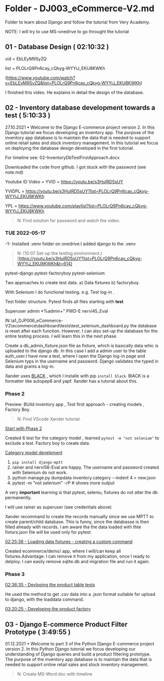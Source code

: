 # Folder - DJ003_eCommerce-V2.md

Folder to learn about Django and follow the tutorial from Very Academy.

NOTE: I will try to use MS-onedrive to go throught the tutorial

## 01 - Database Design ( 02:10:32 )

vid = EbLEyM9SyZQ

list  = PLOLrQ9Pn6cay_cQkyg-WYYiJ_EKU8KWKh

(https://www.youtube.com/watch?v=EbLEyM9SyZQ&list=PLOLrQ9Pn6cay_cQkyg-WYYiJ_EKU8KWKh)

I finished this video. He explains in detail the design of the database.

## 02 - Inventory database development towards a test ( 5:10:33 )

27.10.2021 • Welcome to the Django E-commerce project version 2. In this Django tutorial we focus developing an inventory app. The purpose of the inventory app database is to maintain the data that is needed to support online retail sales and stock inventory management. In this tutorial we focus on deploying the database design developed in the first tutorial. 

For timeline see: 02-InventoryDbTestFirstApproach.docx

Downloaded the code from github. I got stuck with the password (see note.md)

Youtube ID Video = YVID = https://youtu.be/s3HuIRD5sUY

YVIDPL = https://youtu.be/s3HuIRD5sUY?list=PLOLrQ9Pn6cay_cQkyg-WYYiJ_EKU8KWKh

YPL = https://www.youtube.com/playlist?list=PLOLrQ9Pn6cay_cQkyg-WYYiJ_EKU8KWKh

>N: Find solution for password and watch the video.

### TUE 2022-05-17

-1- Installed .venv folder on onedrive.I added django to the .venv

>N: (10:07 Set-up the testing environment.)[https://youtu.be/s3HuIRD5sUY?list=PLOLrQ9Pn6cay_cQkyg-WYYiJ_EKU8KWKh&t=614]

pytest-django
pytest-factoryboy
pytest-selenium

Two approaches to create test data. a) Data fixtures b) factoryboy.

With Selenium I do functional testing. e.g. Test log-in .

Test folder structure. Pytest finds all files starting with **test**

Superuser admin *%admin+" PWD-E nervi45_Eval

IN \a1_DJP006_eCommerce-V2\ecommerce\dashboard\tests\test_selenium_dashboard.py the database is reset after each function. However, I can also set-up the database for the entire testing process. I will learn this in the next phase.

Create a db_admin_fixture.json file as fixture, which is basically data whic is uploaded to the django db. In this case I add a admin user to the table auth_user.I have now a test, where I open the Django log-in page and Selenium typs in the username and password. Django validates the typed in data and grants a log-in.

Xander uses [BLACK](https://black.readthedocs.io/en/stable/the_black_code_style/index.html) , which I installe with pip `install black`. BlACK is a formatter like autopep8 and yapf. Xander has a tutorial about this.

### Phase 2

Preview: BUild inventory app , Test first approach - creating models , Factory Boy.

>N: Find VScode Xander tutorial.

[Start with Phase 2](https://www.youtube.com/watch?v=s3HuIRD5sUY&list=PLOLrQ9Pn6cay_cQkyg-WYYiJ_EKU8KWKh&index=2&t=5036s)

Created 6 test for the category model , learned `pytest -m "not selenium"` to exclude a test. Factory boy to create data.

[Category model develpment](https://www.youtube.com/watch?v=s3HuIRD5sUY&list=PLOLrQ9Pn6cay_cQkyg-WYYiJ_EKU8KWKh&index=2&t=6828s)

1.  `pip install django-mptt` 
2.  rainer and nervi56-Eval are happy. The username and password created with Selenium do not work.
3.  python manage.py dumpdata inventory.category --indent 4 > new.json
4.  pytest -m "not selenium" -rP   # shows more output

A very **important** learning is that pytest, seleniu, fixtures do not alter the db permanently. 

I will use rainer as superuser (see credentials above)

Xander recommand to create the records manually since we use MPTT to create parent/child database. This is funny, since the databasse is then filled already with  records. I am aware tha the data loaded with thte fixturs.json file will be used only for pytest. 

[02:25:38 - Loading data fixtures - creating a custom command](https://www.youtube.com/watch?v=s3HuIRD5sUY&list=PLOLrQ9Pn6cay_cQkyg-WYYiJ_EKU8KWKh&index=2&t=8726s)

Created ecommerce/demo/ app, where I will/can keep all fixtures.Advantage: I can remove it from my application, once I ready to delploy. I can easily remove sqlite.db and migration file and run it again.

### Phase 3

[02:36:35 - Devloping the product table tests](https://www.youtube.com/watch?v=s3HuIRD5sUY&list=PLOLrQ9Pn6cay_cQkyg-WYYiJ_EKU8KWKh&index=2&t=9395s)

He used the method to get .csv data into a .json format suitable for upload to django, with the loaddata command.

[03:20:25 - Developing the product factory](https://www.youtube.com/watch?v=s3HuIRD5sUY&list=PLOLrQ9Pn6cay_cQkyg-WYYiJ_EKU8KWKh&index=2&t=12025s)

## 03 - Django E-commerce Product Filter Prototype ( 3:49:55 )

01.12.2021 • Welcome to part 3 of the Python Django E-commerce project version 2. In this Python Django tutorial we focus developing our understanding of Django queries and build a product filtering prototype. The purpose of the inventory app database is to maintain the data that is needed to support online retail sales and stock inventory management.

>N: Create MS-Word doc with timeline